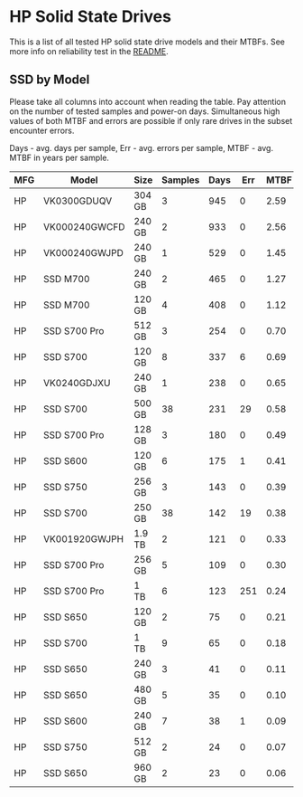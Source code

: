HP Solid State Drives
=====================

This is a list of all tested HP solid state drive models and their MTBFs. See
more info on reliability test in the [README](https://github.com/linuxhw/SMART).

SSD by Model
------------

Please take all columns into account when reading the table. Pay attention on the
number of tested samples and power-on days. Simultaneous high values of both MTBF
and errors are possible if only rare drives in the subset encounter errors.

Days - avg. days per sample,
Err  - avg. errors per sample,
MTBF - avg. MTBF in years per sample.

| MFG       | Model              | Size   | Samples | Days  | Err   | MTBF |
|-----------|--------------------|--------|---------|-------|-------|------|
| HP        | VK0300GDUQV        | 304 GB | 3       | 945   | 0     | 2.59   |
| HP        | VK000240GWCFD      | 240 GB | 2       | 933   | 0     | 2.56   |
| HP        | VK000240GWJPD      | 240 GB | 1       | 529   | 0     | 1.45   |
| HP        | SSD M700           | 240 GB | 2       | 465   | 0     | 1.27   |
| HP        | SSD M700           | 120 GB | 4       | 408   | 0     | 1.12   |
| HP        | SSD S700 Pro       | 512 GB | 3       | 254   | 0     | 0.70   |
| HP        | SSD S700           | 120 GB | 8       | 337   | 6     | 0.69   |
| HP        | VK0240GDJXU        | 240 GB | 1       | 238   | 0     | 0.65   |
| HP        | SSD S700           | 500 GB | 38      | 231   | 29    | 0.58   |
| HP        | SSD S700 Pro       | 128 GB | 3       | 180   | 0     | 0.49   |
| HP        | SSD S600           | 120 GB | 6       | 175   | 1     | 0.41   |
| HP        | SSD S750           | 256 GB | 3       | 143   | 0     | 0.39   |
| HP        | SSD S700           | 250 GB | 38      | 142   | 19    | 0.38   |
| HP        | VK001920GWJPH      | 1.9 TB | 2       | 121   | 0     | 0.33   |
| HP        | SSD S700 Pro       | 256 GB | 5       | 109   | 0     | 0.30   |
| HP        | SSD S700 Pro       | 1 TB   | 6       | 123   | 251   | 0.24   |
| HP        | SSD S650           | 120 GB | 2       | 75    | 0     | 0.21   |
| HP        | SSD S700           | 1 TB   | 9       | 65    | 0     | 0.18   |
| HP        | SSD S650           | 240 GB | 3       | 41    | 0     | 0.11   |
| HP        | SSD S650           | 480 GB | 5       | 35    | 0     | 0.10   |
| HP        | SSD S600           | 240 GB | 7       | 38    | 1     | 0.09   |
| HP        | SSD S750           | 512 GB | 2       | 24    | 0     | 0.07   |
| HP        | SSD S650           | 960 GB | 2       | 23    | 0     | 0.06   |
